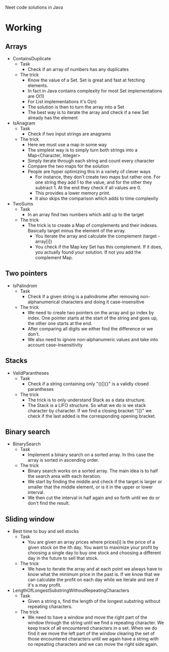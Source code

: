 Neet code solutions in Java

# Working

## Arrays

* ContainsDuplicate
    * Task
        * Check if an array of numbers has any duplicates
    * The trick
        * Know the value of a Set. Set is great and fast at fetching elements.
        * In fact in Java contains complexity for most Set implementations are O(1)
        * For List implementations it's O(n)
        * The solution is then to turn the array into a Set
        * The best way is to iterate the array and check if a new Set already has the element
* IsAnagram
    * Task
        * Check if two input strings are anagrams
    * The trick
        * Here we must use a map in some way
        * The simplest way is to simply turn both strings into a Map<Character, Integer>
        * Simply iterate through each string and count every character
        * Compare the two maps for the solution
        * People are hyper optimizing this in a variety of clever ways
            * For instance, they don't create two maps but rather one. For one string they add 1 to the value, and for
              the other they subtract 1. At the end they check if all values are 0.
            * This provides a lower memory print.
            * It also skips the comparison which adds to time complexity
* TwoSums
    * Task
        * In an array find two numbers which add up to the target
    * The trick
        * The trick is to create a Map of complements and their indexes. Basically target minus the element of the
          array.
            * You iterate the array and calculate the complement (target - array[i])
            * You check if the Map key Set has this complement. If it does, you actually found your solution. If not you
              add the complement Map.

## Two pointers

* IsPalindrom
    * Task
        * Check if a given string is a palindrome after removing non-alphanumerical characters and doing it
          case-insensitive
    * The trick
        * We need to create two pointers on the array and go index by index. One pointer starts at the start of the
          string and goes up, the other one starts at the end.
        * After comparing all digits we either find the difference or we don't.
        * We also need to ignore non-alphanumeric values and take into account case-insensitivity

## Stacks

* ValidParantheses
    * Task
        * Check if a string containing only "()[]{}" is a validly closed parantheses
    * The trick
        * The trick is to only understand Stack as a data structure.
        * The Stack is a LIFO structure. So what we do is we stack character by character. If we find a closing
          bracket ")]}" we check if the last added is the corresponding opening bracket.

## Binary search

* BinarySearch
    * Task
        * Implement a binary search on a sorted array. In this case the array is sorted in ascending order.
    * The trick
        * Binary search works on a sorted array. The main idea is to half the search area with each iteration.
        * We start by finding the middle and check if the target is larger or smaller that the middle element, or is it
          in the upper or lower interval.
        * We then cut the interval in half again and so forth until we do or don't find the result.

## Sliding window

* Best time to buy and sell stocks
    * Task
        * You are given an array prices where prices[i] is the price of a given stock on the ith day. You want to
          maximize your profit by choosing a single day to buy one stock and choosing a different day in the future to
          sell that stock.
    * The trick
        * We have to iterate the array and at each point we always have to know what the minimum price in the past is.
          If we know that we can calculate the profit on each day while we iterate and see if it's a may profit.
* LengthOfLongestSubstringWithoutRepeatingCharacters
    * Task
        * Given a string s, find the length of the longest substring without repeating characters.
    * The trick
        * We need to have a window and move the right part of the window through the string until we find a repeating
          character. We keep track of all encountered characters in a set. When we do find it we move the left part of
          the window clearing the set of those encountered characters until we again have a string with no repeating
          characters and we can move the right side again.